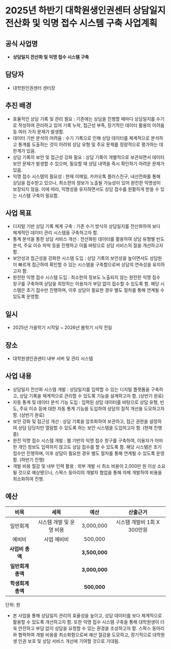 
# 2025년 하반기 대학원생인권센터 상담일지 전산화 및 익명 접수 시스템 구축 사업계획

## 공식 사업명
-	**상담일지 전산화 및 익명 접수 시스템 구축**

## 담당자
-	대학원인권센터 센터장

## 추진 배경
-	효율적인 상담 기록 및 관리 필요 : 기존에는 상담을 진행할 때마다 상담일지를 수기로 작성하여 관리하고 있어 기록 누락, 접근성 부족, 장기적인 데이터 활용의 어려움 등 여러 가지 문제가 발생함.
-	데이터 기반 분석의 어려움 : 수기 기록으로 인해 상담 데이터를 체계적으로 분석하고 통계를 도출하는 것이 어려워 상담 유형 및 주요 문제를 정량적으로 평가하는 데 한계가 있음.
-	상담 기록의 보안 및 접근성 강화 필요 : 상담 기록이 개별적으로 보관되면서 데이터 보안 문제가 발생할 수 있으며, 필요할 때 상담 내역을 즉시 확인하기 어려운 문제가 있음.
-	익명 접수 시스템의 필요성 : 현재 이메일, 카카오톡 플러스친구, 내선전화를 통해 상담을 접수받고 있으나, 최소한의 정보가 노출될 가능성이 있어 완전한 익명성이 보장되지 않음. 이에 따라, 익명성을 유지하면서도 상담 접수를 원활하게 받을 수 있는 시스템 구축이 필요함.

## 사업 목표
-	디지털 기반 상담 기록 체계 구축 : 기존 수기 방식의 상담일지를 전산화하여 보다 체계적인 데이터 관리 시스템을 구축하고자 함.
-	통계 분석을 통한 상담 서비스 개선 : 전산화된 데이터를 활용하여 상담 유형별 빈도 분석, 주요 이슈 파악 등을 진행하고 이를 바탕으로 상담 서비스의 질을 개선하고자 함.
-	보안성과 접근성을 강화한 시스템 도입 : 상담 기록의 보안성을 높이면서도 상담원이 빠르게 접근하여 확인할 수 있는 시스템을 구축함으로써 상담의 연속성을 유지하고자 함.
-	완전한 익명 접수 시스템 도입 : 최소한의 정보도 노출되지 않는 완전한 익명 접수 창구를 구축하여 상담을 희망하는 이용자가 부담 없이 접수할 수 있도록 함. 해당 시스템은 초기 접수만 진행하며, 이후 상담이 필요한 경우 별도 절차를 통해 연계될 수 있도록 운영함.

## 일시
-	2025년 가을학기 시작일 ~ 2026년 봄학기 시작 전일

## 장소
-	대학원생인권센터 내부 서버 및 관리 시스템

## 사업 내용
-	상담일지 전산화 시스템 개발 : 상담일지를 입력할 수 있는 디지털 플랫폼을 구축하고, 상담 기록을 체계적으로 관리할 수 있도록 기능을 설계하고자 함. (상반기 완료)
-	자동 통계 및 데이터 분석 기능 도입 : 입력된 상담 데이터를 바탕으로 상담 유형, 빈도, 주요 이슈 등에 대한 자동 통계 기능을 도입하여 상담의 질적 개선을 도모하고자 함. (상반기 완료)
-	보안 강화 및 접근성 개선 : 상담 기록을 암호화하여 보관하고, 접근 권한을 설정하여 상담 담당자만 열람할 수 있도록 하는 보안 시스템을 도입하고자 함. (현재 진행중)
-	완전 익명 접수 시스템 개발 : 웹 기반의 익명 접수 창구를 구축하여, 이용자가 어떠한 개인 정보도 입력하지 않고도 상담 접수를 할 수 있도록 함. 해당 시스템은 초기 접수만 진행하며, 이후 상담이 필요한 경우 별도 절차를 통해 연계될 수 있도록 운영함. (하반기 진행)
-	개발 비용 절감 및 내부 인력 활용 : 외부 개발 시 최소 비용이 2,000만 원 이상 소요될 것으로 예상됐으나, 스팍스 동아리의 개발자 협업을 통해 자체 개발하여 비용을 최소화하여 진행.


## 예산

|  **비목** |   **세목**   | **예산** | **산출근거** |
|:----------:|:------------:|:--------:|:--------:|
|일반회계| 시스템 개발 및 운영 비용 | 3,000,000 | 시스템 개발비 1회 X 300만원 |
|예비비| 사업 예비비 | 500,000  |  |
|   **사업비 총액**  |        |  **3,500,000** |      |
|   **일반회계 총액**  |        |  **3,000,000** |      |   
|   **학생회계 총액**  |        |  **500,000** |      |   

단위: 원

- 본 사업을 통해 상담일지 관리의 효율성을 높이고, 상담 데이터를 보다 체계적으로 활용할 수 있도록 개선하고자 함. 또한 익명 접수 시스템 구축을 통해 대학원생이 더욱 안전하고 부담 없이 상담을 요청할 수 있는 환경을 조성하고자 함. 스팍스 동아리와 협력하여 개발 비용을 최소화함으로써 예산 절감을 도모하고, 장기적으로 대학원생 인권 보호 및 상담 서비스 개선에 기여할 것으로 기대됨.
